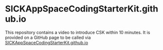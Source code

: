 # SICKAppSpaceCodingStarterKit.github.io

This repository contains a video to introduce CSK within 10 minutes. It is provided on a GitHub page to be called via [SICKAppSpaceCodingStarterKit.github.io](SICKAppSpaceCodingStarterKit.github.io)
